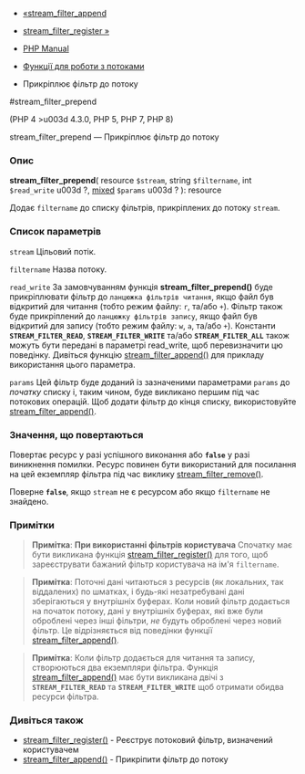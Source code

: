 - [«stream_filter_append](function.stream-filter-append.md)
- [stream_filter_register »](function.stream-filter-register.md)

- [PHP Manual](index.md)
- [Функції для роботи з потоками](ref.stream.md)
- Прикріплює фільтр до потоку

#stream_filter_prepend

(PHP 4 \>u003d 4.3.0, PHP 5, PHP 7, PHP 8)

stream_filter_prepend — Прикріплює фільтр до потоку

### Опис

**stream_filter_prepend**(
resource `$stream`,
string `$filtername`,
int `$read_write` u003d ?,
[mixed](language.types.declarations.md#language.types.declarations.mixed)
`$params` u003d ?
): resource

Додає `filtername` до списку фільтрів, прикріплених до потоку
`stream`.

### Список параметрів

`stream`
Цільовий потік.

`filtername`
Назва потоку.

`read_write`
За замовчуванням функція **stream_filter_prepend()** буде прикріплювати
фільтр до `ланцюжка фільтрів читання`, якщо файл був відкритий для читання
(тобто режим файлу: `r`, та/або `+`). Фільтр також буде прикріплений до
`ланцюжку фільтрів запису`, якщо файл був відкритий для запису (тобто режим
файлу: `w`, `a`, та/або `+`). Константи **`STREAM_FILTER_READ`**,
**`STREAM_FILTER_WRITE`** та/або **`STREAM_FILTER_ALL`** також можуть бути
передані в параметрі read_write, щоб перевизначити цю поведінку.
Дивіться функцію
[stream_filter_append()](function.stream-filter-append.md) для прикладу
використання цього параметра.

`params`
Цей фільтр буде доданий із зазначеними параметрами `params` до *початку*
списку і, таким чином, буде викликано першим під час потокових
операцій. Щоб додати фільтр до кінця списку, використовуйте
[stream_filter_append()](function.stream-filter-append.md).

### Значення, що повертаються

Повертає ресурс у разі успішного виконання або **`false`** у разі
виникнення помилки. Ресурс повинен бути використаний для посилання на цей
екземпляр фільтра під час виклику
[stream_filter_remove()](function.stream-filter-remove.md).

Поверне **`false`**, якщо `stream` не є ресурсом або якщо
`filtername` не знайдено.

### Примітки

> **Примітка**: **При використанні фільтрів користувача**
> Спочатку має бути викликана функція
> [stream_filter_register()](function.stream-filter-register.md) для
> того, щоб зареєструвати бажаний фільтр користувача на ім'я
> `filtername`.

> **Примітка**: Поточні дані читаються з ресурсів (як локальних,
> так віддалених) по шматках, і будь-які незатребувані дані зберігаються
> у внутрішніх буферах. Коли новий фільтр додається на початок потоку,
> дані у внутрішніх буферах, які вже були оброблені через інші
> фільтри, *не* будуть оброблені через новий фільтр. Це відрізняється від
> поведінки функції
> [stream_filter_append()](function.stream-filter-append.md).

> **Примітка**: Коли фільтр додається для читання та запису, створюються
> два екземпляри фільтра. Функція
> [stream_filter_append()](function.stream-filter-append.md) має
> бути викликана двічі з **`STREAM_FILTER_READ`** та
> **`STREAM_FILTER_WRITE`** щоб отримати обидва ресурси фільтра.

### Дивіться також

- [stream_filter_register()](function.stream-filter-register.md) -
Реєструє потоковий фільтр, визначений користувачем
- [stream_filter_append()](function.stream-filter-append.md) -
Прикріпити фільтр до потоку
